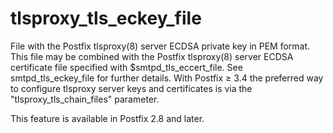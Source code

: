 # tlsproxy_tls_eckey_file 

 File with the Postfix tlsproxy(8) server ECDSA private key in PEM
format.  This file may be combined with the Postfix tlsproxy(8) server
ECDSA certificate file specified with $smtpd_tls_eccert_file.  See
smtpd_tls_eckey_file for further details.  With Postfix &ge; 3.4 the
preferred way to configure tlsproxy server keys and certificates is via
the "tlsproxy_tls_chain_files" parameter. 

 This feature is available in Postfix 2.8 and later. 


